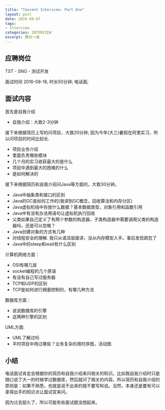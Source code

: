 ```yaml
---
title: "Tencent Interview: Part One"
layout: post
date: 2016-09-07
tags:
- Interview
categories: INTERVIEW
excerpt: 腾讯一面
---
```


## 应聘岗位

TST - SNG - 测试开发

面试时间 2016-08-18, 时长50分钟; 电话面;


## 面试内容

首先是自我介绍

- 自我介绍：大致2-3分钟

接下来根据简历上写的问项目，大致20分钟; 因为今年(大三)暑假在阿里实习，所以问项目的时间比较长.

- 项目业务介绍
- 里面负责哪些模块
- 几个月的实习收获最大的是什么
- 项目中遇到最大的困难的什么
- 是如何解决的

接下来根据简历和自我介绍问Java等方面的，大致30分钟。

- Java中抽象类和接口的区别
- Java的GC是如何工作的(我讲到GC概念，回收算法和内存分区)
- Java虚拟机栈中存放什么数据？基本数据类型，对象引用和函数引用
- Java中有没有办法用语句让虚拟机执行回收
- 父类如果自己定义了有两个参数的构造器，子类构造器中需要调用父类的构造器吗，还是可以忽略？
- Java创建对象的方式有几种
- 对线程安全的理解. 我只从语法层面讲，没从内存模型入手。事后发现疏忽了
- Java中的sleep和wait有什么区别


计算机网络方面：

- OSI有哪几层
- socket编程的几个原语
- 有没有自己写过服务器
- TCP和UDP的区别
- TCP是如何进行拥塞控制的，有哪几种方法

数据库方面：

- 说说数据库的引擎
- 这两种引擎的区别


UML方面:

- UML了解过吗
- 平时项目中用过哪些？业务复杂的用时序图，活动图


## 小结

电话面试肯定会根据你的简历和自我介绍来问相关的知识。比如我自我介绍时只是随口说了大一的时候学过数据库，然后就问了相关的内容。所以简历和自我介绍的原则是：如果不熟悉，也就是说不出来的就不要写和说。当然，本身还是要有可以拿得出手的知识点让面试官来问。

因为过去挺久了，所以可能有些面试题没想起来。